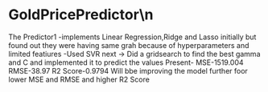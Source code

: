 # GoldPricePredictor\n

The Predictor1
-implements Linear Regression,Ridge and Lasso initially but found out they were having same grah because of hyperparameters and limited featiures
-Used SVR next -> Did a gridsearch to find the best gamma and C and implemented it to  predict the values
Present- MSE-1519.004
         RMSE-38.97
         R2 Score-0.9794
Will bbe improving the model further foor lower MSE and RMSE and higher R2 Score
